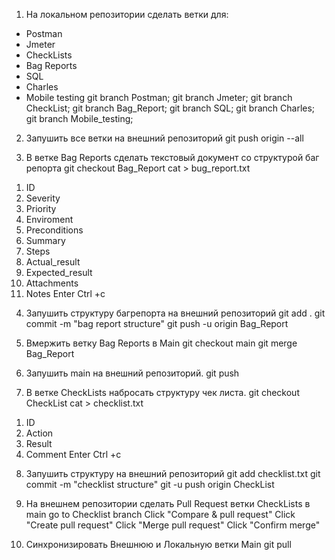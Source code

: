 1. На локальном репозитории сделать ветки для:
- Postman
- Jmeter
- CheckLists
- Bag Reports
- SQL
- Charles
- Mobile testing
 git branch Postman; git branch Jmeter; git branch CheckList; git branch Bag_Report; git branch SQL; git branch Charles; git branch Mobile_testing;

2. Запушить все ветки на внешний репозиторий
 git push origin --all

3. В ветке Bag Reports сделать текстовый документ со структурой баг репорта
git checkout Bag_Report
cat > bug_report.txt
1) ID
2) Severity
3) Priority
4) Enviroment
5) Preconditions
6) Summary
7) Steps
8) Actual_result
9) Expected_result
10) Attachments
11) Notes
Enter 
Ctrl +c

4. Запушить структуру багрепорта на внешний репозиторий
git add .
git commit -m "bag report structure"
git push -u origin Bag_Report

5. Вмержить ветку Bag Reports в Main
git checkout main
git merge Bag_Report

6. Запушить main на внешний репозиторий.
git push

7. В ветке CheckLists набросать структуру чек листа.
git checkout CheckList
cat > checklist.txt
1) ID
2) Action
3) Result
4) Comment
Enter
Ctrl +c

8. Запушить структуру на внешний репозиторий
git add checklist.txt
git commit -m "checklist structure"
git -u push origin CheckList

9. На внешнем репозитории сделать Pull Request ветки CheckLists в main
go to Checklist branch
Click "Compare & pull request"
Click "Create pull request"
Click "Merge pull request"
Click "Confirm merge"

10. Синхронизировать Внешнюю и Локальную ветки Main
git pull
